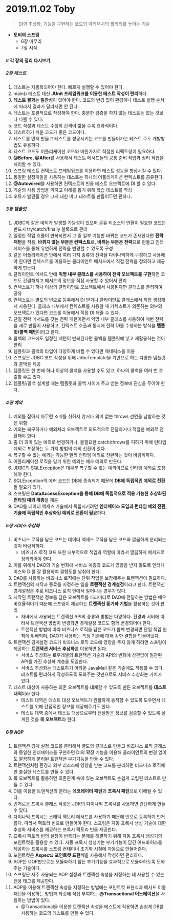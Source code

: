 # 2019.11.02 Toby



> DI와 추상화, 기능을 구현하는 코드의 아키텍처의 퀄리티를 높이는 기술



- **토비의 스프링**
  - 6장 마무리
  - 7장 시작



####  # **각 장의 정리 다시보기**

##### **2장 테스트** 

1. 테스트는 자동화되어야 한다. 빠르게 실행할 수 있어야 한다.
2. main() 테스트 대신 **JUnit 프레임워크를 이용한 테스트 작성이 편리**하다.
3. **테스트 결과는 일관성**이 있어야 한다. 코드의 변경 없이 환경이나 테스트 실행 순서에 따라서 결과가 달라지면 안 된다.
4. 테스트는 포괄적으로 작성해야 한다. 충분한 검증을 하지 않는 테스트는 없는 것보다 나쁠 수 있다.
5. 코드 작성과 테스트 수행의 간격이 짧을 수록 효과적이다.
6. 테스트하기 쉬운 코드가 좋은 코드이다.
7. 테스트를 먼저 만들고 테스트를 성공시키는 코드를 만들어가는 테스트 주도 개발방법도 유용하다.
8. 테스트 코드도 어플리케이션 코드와 마찬가지로 적절한 리펙토링이 필요하다.
9. **@Before, @After**를 사용해서 테스트 메서드들의 공통 준비 작업과 정리 작업을 처리할 수 있다.
10. 스프링 테스트 컨텍스트 프레임워크를 이용하면 테스트 성능을 향상시킬 수 있다.
11. 동일한 설정파일을 사용하는 테스트는 하나의 어플리케이션 컨텍스트를 공유한다.
12. **@Autowired**를 사용하면 컨텍스트의 빈을 테스트 오브젝트에 DI 할 수 있다.
13. 기술의 사용 방법을 익히고 이해를 돕기 위해 학습 테스트를 작성
14. 오류가 발견될 경우 그게 대한 버그 테스트를 만들어두면 편하다.



##### **3장 템플릿**

1. JDBC와 같은 예외가 발생할 가능성이 있으며 공유 리소스의 반환이 필요한 코드는 반드시 try/catch/finally 블록으로 관리
2. 일정한 작업 흐름이 반복되면서 그 중 일부 기능만 바뀌는 코드가 존재한다면 **전략 패턴**을 적용, **바뀌지 않는 부분은 컨텍스트**로, **바뀌는 부분은 전략**으로 만들고 인터페이스를 통해 유연하게 전략을 변경할 수 있도록 구성
3. 같은 어플리케이션 안에서 여러 가지 종류의 전략을 다이나믹하게 구성하고 사용해야 한다면 컨텍스트를 이용하는 클라이언트 메서드에서 직접 전략을 정의하고 제공하게 만든다.
4. 클라이언트 메서드 안에 **익명 내부 클래스를 사용하여 전략 오브젝트를 구현**하면 코드도 간결해지고 메서드의 정보를 직접 사용할 수 있어서 편리
5. 컨텍스트가 하나 이상의 클라이언트 오브젝트에서 사용된다면 클래스를 분리하여 공유
6. 컨텍스트는 별도의 빈으로 등록해서 DI 받거나 클라이언트 클래스에서 직접 생성해서 사용한다. 클래스 내부에서 컨텍스트를 사용할 때 커텍스트가 의존하는 외부의 오브젝트가 있다면 코드를 이용해서 직접 DI 해줄 수 있다.
7. 단일 전략 메서드를 갖는 전략 패턴이면서 익명 내부 클래스를 사용하여 매번 전략을 새로 만들어 사용하고, 컨텍스트 호출과 동시에 전략 DI를 수행하는 방식을 **템플릿/콜백 패턴**이라고 한다.
8. 콜백의 코드에도 일정한 패턴이 반복된다면 콜백을 템플릿에 넣고 재활용하는 것이 편리
9. 템플릿과 콜백의 타입이 다양하게 바뀔 수 있다면 제네릭스를 이용
10. 스프링은 JDBC 코드 작성을 위해 JdbcTemplate을 기반으로 하는 다양한 템플릿과  콜백을 제공
11. 템플릿은 한 번에 하나 이상의 콜백을 사용할 수도 있고, 하나의 콜백을 여러 번 호출할 수도 있다.
12. 템플릿/콜백 설계할 때는 템플릿과 콜백 사이에 주고 받는 정보에 관심을 두어야 한다.



##### **4장 예외**

1. 예외를 잡아서 아무런 조취를 취하지 않거나 의미 없는 throws 선언을 남발하는 것은 위험
2. 예외는 복구하거나 예외처리 오브젝트로 의도적으로 전달하거나 적절한 예외로 전환해야 한다.
3. 좀 더 의미 있는 예외로 변경하거나, 불필요한 catch/throws를 피하기 위해 런타임 예외로 포장하는 두 가지 방법의 예외 전환이 있다.
4. 복구할 수 없는 예외는 가능한 빨리 런타임 예외로 전환하는 것이 바람직하다.
5. 어플리케이션 로직을 담기 위한 예외는 체크 예외로 만든다.
6. JDBC의 SQLException은 대부분 복구할 수 없는 예외이므로 런타임 예외로 포장해야 한다.
7. SQLException의 에러 코드는 DB에 종속되기 때문에 **DB에 독립적인 예외로 전환**될 필요가 있다.
8. 스프링은 **DataAccessException을 통해 DB에 독립적으로 적용 가능한 추상화된 런타임 예외 계층**을 제공
9. DAO를 데이터 액세스 기술에서 독립시키려면 **인터페이스 도입과 런타임 예외 전환, 기술에 독립적인 추상화된 예외로 전환이 필요**하다.



##### **5장 서비스 추상화**

1. 비즈니스 로직을 담은 코드는 데이터 액세스 로직을 담은 코드와 깔끔하게 분리되는 것이 바람직하다.
   - 비즈니스 로직 코드 또한 내부적으로 책임과 역할에 따라서 깔끔하게 메서드로 정리되어야 한다.
2. 이를 위해서 DAO의 기술 변화에 서비스 계층의 코드가 영향을 받지 않도록 인터페이스와 DI를 잘 활용하여 결합도를 낮춰야 한다.
3. DAO를 사용하는 비즈니스 로직에는 단위 작업을 보장해주는 트랜잭션이 필요하다.
4. 트랜잭션의 시작과 종료를 지정하는 일을 **트랜잭션 경계설정**이라고 한다. 트랜잭션 경계설정은 주로 비즈니스 로직 안에서 일어나는 경우가 많다.
5. 시작된 트랜잭션 정보를 담은 오브젝트를 파라미터로 DAO에 전달하는 방법은 매우 비효율적이기 때문에 스프링이 제공하는 **트랜잭션 동기화 기법**을 활용하는 것이 편리
   - 자바에서 사용되는 트랜잭션 API의 종류와 방법은 다양하다. 환경과 서버에 따라서 트랜잭션 방법이 변경되면 경계설정 코드도 함께 변경되어야 한다.
   - 트랜잭션 방법에 따라 비즈니스 로직을 담은 코드가 함께 변경되면 단일 책임 원칙에 위배되며, DAO가 사용하는 특정 기술에 대해 강한 결합을 만들어낸다.
6. 트랜잭션 경계설정 코드가 비즈니스 로직 코드에 영향을 주지 않게 하려면 스프링이 제공하는 **트랜잭션 서비스 추상화**를 이용하면 된다.
   - 서비스 추상화는 로우레벨의 트랜잭션 기술과 API의 변화에 상관없이 일관된 API를 가진 추상화 계층을 도입한다.
   - 서비스 추상화는 테스트하기 어려운 JavaMail 같은 기술에도 적용할 수 있다. 테스트를 편리하게 작성하도록 도와주는 것만으로도 서비스 추상화는 가치가 있다.
7. 테스트 대상이 사용하는 의존 오브젝트를 대체할 수 있도록 만든 오브젝트를 **테스트 대역**이라 한다.
   - 테스트 대역은 테스트 대상 오브젝트가 원활하게 동작할 수 있도록 도우면서 테스트를 위해 간접적인 정보를 제공해주기도 한다.
   - 테스트 대역 중에서 테스트 대상으로부터 전달받은 정보를 검증할 수 있도록 설계된 것을 **목 오브젝트**라 한다.



##### **6장 AOP**

1. 트랜잭션 경계 설정 코드를 분리해서 별도의 클래스로 만들고 비즈니스 로직 클래스와 동일한 인터페이스를 구현하면 DI의 확장 기능을 이용해 클라이언트의 변경 없이도 깔끔하게 분리된 트랜잭션 부가기능을 만들 수 있다.
2. 트랜잭션처럼 환경과 외부 리소스에 영향을 받는 코드를 분리하면 비즈니스 로직에만 충실한 테스트를 만들 수 있다.
3. 목 오브젝트를 활용하면 의존관계 속에 있는 오브젝트도 손쉽게 고립된 테스트로 만들 수 있다.
4. DI를 이용한 트랜잭션의 분리는 **데코레이터 패턴**과 **프록시 패턴**으로 이해될 수 있다.
5. 번거로운 프록시 클래스 작성은 JDK의 다이나믹 프록시를 사용하면 간단하게 만들 수 있다.
6. 다이나믹 프록시는 스태틱 팩토리 메서드를 사용하기 때문에 빈으로 등록하기 번거롭다. 따라서 팩토리 빈으로 만들어야 한다. 스프링은 자동 프록시 생성 기술에 대한 추상화 서비스를 제공하는 프록시 팩토리 빈을 제공한다.
7. 프록시 팩토리 빈의 설정이 반복되는 문제를 해결하기 위해 자동 프록시 생성기의 포인트컷을 활용할 수 있다. 자동 프록시 생성기는 부가기능이 담긴 어드바이스를 제공하는 프록시를 스프링 컨테이너 초기화 시점에 자동으로 만들어준다.
8. 포인트컷은 **AspectJ 포인트컷 표현식**을 사용해서 작성하면 편리하다.
9. AOP는 OOP만으로는 모듈화하기 힘든 부가기능을 효과적으로 모듈화하도록 도와주는 기술이다.
10. 스프링은 자주 사용되는 AOP 설정과 트랜잭션 속성을 지정하는 데 사용할 수 있는 전용 태그를 제공한다.
11. AOP를 이용해 트랜잭션 속성을 지정하는 방법에는 포인트컷 표현식과 메서드 이름 패턴을 이용하는 방법과 타깃에 직접 부여하는 **@Transactional 어노테이션**을 사용하는 방법이 있다.
    - @Transactional을 이용한 트랜잭션 속성을 테스트에 적용하면 손쉽게 DB를 사용하는 코드의 테스트를 만들 수 있다.